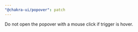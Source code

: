 ```yaml
---
"@chakra-ui/popover": patch
---
```


Do not open the popover with a mouse click if trigger is hover.
